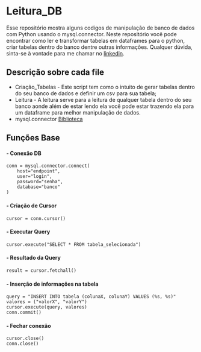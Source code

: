 # Leitura_DB

Esse repositório mostra alguns codigos de manipulação de banco de dados com Python usando o mysql.connector. Neste repositório você pode encontrar como ler e transformar tabelas em dataframes para o python, criar tabelas dentro do banco dentre outras informações. Qualquer dúvida, sinta-se à vontade para me chamar no [linkedin](https://www.linkedin.com/in/paulo-oliveira-a6650121a/).

## Descrição sobre cada file
- Criação_Tabelas - Este script tem como o intuito de gerar tabelas dentro do seu banco de dados e definir um csv para sua tabela;
- Leitura - A leitura serve para a leitura de qualquer tabela dentro do seu banco aonde além de estar lendo ela você pode estar trazendo ela para um dataframe para melhor manipulação de dados.
- mysql.connector [Biblioteca](https://www.mysql.com/products/connector/)
  
## Funções Base
#### - Conexão DB
~~~
conn = mysql.connector.connect(
    host="endpoint",  
    user="login", 
    password="senha",
    database="banco"
)
~~~
#### - Criação de Cursor
~~~
cursor = conn.cursor()
~~~
#### - Executar Query
~~~
cursor.execute("SELECT * FROM tabela_selecionada")
~~~
#### - Resultado da Query
~~~
result = cursor.fetchall()
~~~
#### - Inserção de informações na tabela
~~~
query = "INSERT INTO tabela (colunaX, colunaY) VALUES (%s, %s)"
valores = ("valorX", "valorY")
cursor.execute(query, valores)
conn.commit()
~~~
#### - Fechar conexão
~~~
cursor.close()
conn.close()
~~~
